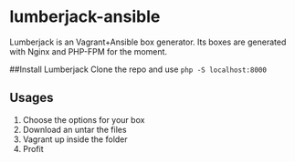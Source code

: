 lumberjack-ansible
==================

Lumberjack is an Vagrant+Ansible box generator. Its boxes are generated with Nginx and PHP-FPM for the moment.


##Install Lumberjack
Clone the repo and use `php -S localhost:8000`

## Usages

1. Choose the options for your box
2. Download an untar the files
3. Vagrant up inside the folder
4. Profit
